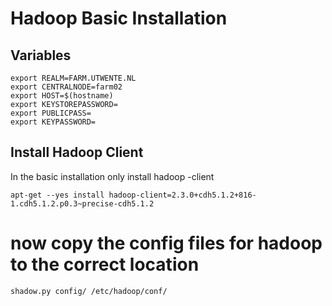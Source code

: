 # Hadoop Basic Installation

## Variables

    export REALM=FARM.UTWENTE.NL
    export CENTRALNODE=farm02
    export HOST=$(hostname)
    export KEYSTOREPASSWORD=
    export PUBLICPASS=
    export KEYPASSWORD=

## Install Hadoop Client
In the basic installation only install hadoop -client

    apt-get --yes install hadoop-client=2.3.0+cdh5.1.2+816-1.cdh5.1.2.p0.3~precise-cdh5.1.2

# now copy the config files for hadoop to the correct location

    shadow.py config/ /etc/hadoop/conf/